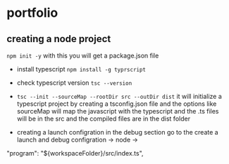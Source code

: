 # portfolio

## creating a node project
`npm init -y` with this you will get a package.json file

- install typescript `npm install -g typrscript`

- check typescript version `tsc --version`

- `tsc --init --sourceMap --rootDir src --outDir dist` it will initialize a typescript project by creating a tsconfig.json file
and the options like sourceMap will map the javascript with the typescript and the .ts files will be in the src and the compiled files are in the dist folder

- creating a launch configration in the debug section go to the create a launch and debug configration -> node -> 

"program": "${workspaceFolder}/src/index.ts",
